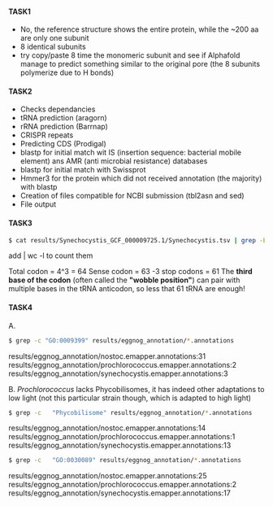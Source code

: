#### TASK1
- No, the reference structure shows the entire protein, while the ~200 aa are only one subunit
- 8 identical subunits
- try copy/paste 8 time the monomeric subunit and see if Alphafold manage to predict something similar to the original pore (the 8 subunits polymerize due to H bonds)
#### TASK2
- Checks dependancies
- tRNA prediction (aragorn)
- rRNA prediction (Barrnap)
- CRISPR repeats
- Predicting CDS (Prodigal)
- blastp for initial match wit IS (insertion sequence: bacterial mobile element) ans AMR (anti microbial resistance) databases
- blastp for initial match with Swissprot
- Hmmer3 for the protein which did not received annotation (the majority) with blastp
- Creation of files compatible for NCBI submission (tbl2asn and sed)
- File output


#### TASK3

```bash
$ cat results/Synechocystis_GCF_000009725.1/Synechocystis.tsv | grep -E "tRNA-[A-Z][a-z][a-z]\(" 
```
add | wc -l to count them

Total codon  = 4^3 = 64
Sense codon = 63 -3 stop codons = 61
The **third base of the codon** (often called the **"wobble position"**) can pair with multiple bases in the tRNA anticodon, so less that 61 tRNA are enough!

#### TASK4
A.
```bash
$ grep -c "GO:0009399" results/eggnog_annotation/*.annotations
```
results/eggnog_annotation/nostoc.emapper.annotations:31
results/eggnog_annotation/prochlorococcus.emapper.annotations:2
results/eggnog_annotation/synechocystis.emapper.annotations:3

B. *Prochlorococcus* lacks Phycobilisomes, it has indeed other adaptations to low light (not this particular strain though, which is adapted to high light) 
```bash
$ grep -c   "Phycobilisome" results/eggnog_annotation/*.annotations
```
results/eggnog_annotation/nostoc.emapper.annotations:14
results/eggnog_annotation/prochlorococcus.emapper.annotations:1
results/eggnog_annotation/synechocystis.emapper.annotations:13
```bash
$ grep -c   "GO:0030089" results/eggnog_annotation/*.annotations
```
results/eggnog_annotation/nostoc.emapper.annotations:25
results/eggnog_annotation/prochlorococcus.emapper.annotations:2
results/eggnog_annotation/synechocystis.emapper.annotations:17
